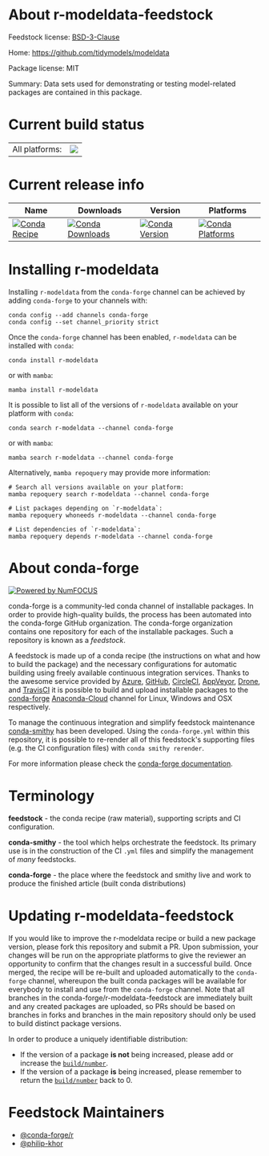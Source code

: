 About r-modeldata-feedstock
===========================

Feedstock license: [BSD-3-Clause](https://github.com/conda-forge/r-modeldata-feedstock/blob/main/LICENSE.txt)

Home: https://github.com/tidymodels/modeldata

Package license: MIT

Summary: Data sets used for demonstrating or testing model-related packages are contained in this package.

Current build status
====================


<table><tr><td>All platforms:</td>
    <td>
      <a href="https://dev.azure.com/conda-forge/feedstock-builds/_build/latest?definitionId=9503&branchName=main">
        <img src="https://dev.azure.com/conda-forge/feedstock-builds/_apis/build/status/r-modeldata-feedstock?branchName=main">
      </a>
    </td>
  </tr>
</table>

Current release info
====================

| Name | Downloads | Version | Platforms |
| --- | --- | --- | --- |
| [![Conda Recipe](https://img.shields.io/badge/recipe-r--modeldata-green.svg)](https://anaconda.org/conda-forge/r-modeldata) | [![Conda Downloads](https://img.shields.io/conda/dn/conda-forge/r-modeldata.svg)](https://anaconda.org/conda-forge/r-modeldata) | [![Conda Version](https://img.shields.io/conda/vn/conda-forge/r-modeldata.svg)](https://anaconda.org/conda-forge/r-modeldata) | [![Conda Platforms](https://img.shields.io/conda/pn/conda-forge/r-modeldata.svg)](https://anaconda.org/conda-forge/r-modeldata) |

Installing r-modeldata
======================

Installing `r-modeldata` from the `conda-forge` channel can be achieved by adding `conda-forge` to your channels with:

```
conda config --add channels conda-forge
conda config --set channel_priority strict
```

Once the `conda-forge` channel has been enabled, `r-modeldata` can be installed with `conda`:

```
conda install r-modeldata
```

or with `mamba`:

```
mamba install r-modeldata
```

It is possible to list all of the versions of `r-modeldata` available on your platform with `conda`:

```
conda search r-modeldata --channel conda-forge
```

or with `mamba`:

```
mamba search r-modeldata --channel conda-forge
```

Alternatively, `mamba repoquery` may provide more information:

```
# Search all versions available on your platform:
mamba repoquery search r-modeldata --channel conda-forge

# List packages depending on `r-modeldata`:
mamba repoquery whoneeds r-modeldata --channel conda-forge

# List dependencies of `r-modeldata`:
mamba repoquery depends r-modeldata --channel conda-forge
```


About conda-forge
=================

[![Powered by
NumFOCUS](https://img.shields.io/badge/powered%20by-NumFOCUS-orange.svg?style=flat&colorA=E1523D&colorB=007D8A)](https://numfocus.org)

conda-forge is a community-led conda channel of installable packages.
In order to provide high-quality builds, the process has been automated into the
conda-forge GitHub organization. The conda-forge organization contains one repository
for each of the installable packages. Such a repository is known as a *feedstock*.

A feedstock is made up of a conda recipe (the instructions on what and how to build
the package) and the necessary configurations for automatic building using freely
available continuous integration services. Thanks to the awesome service provided by
[Azure](https://azure.microsoft.com/en-us/services/devops/), [GitHub](https://github.com/),
[CircleCI](https://circleci.com/), [AppVeyor](https://www.appveyor.com/),
[Drone](https://cloud.drone.io/welcome), and [TravisCI](https://travis-ci.com/)
it is possible to build and upload installable packages to the
[conda-forge](https://anaconda.org/conda-forge) [Anaconda-Cloud](https://anaconda.org/)
channel for Linux, Windows and OSX respectively.

To manage the continuous integration and simplify feedstock maintenance
[conda-smithy](https://github.com/conda-forge/conda-smithy) has been developed.
Using the ``conda-forge.yml`` within this repository, it is possible to re-render all of
this feedstock's supporting files (e.g. the CI configuration files) with ``conda smithy rerender``.

For more information please check the [conda-forge documentation](https://conda-forge.org/docs/).

Terminology
===========

**feedstock** - the conda recipe (raw material), supporting scripts and CI configuration.

**conda-smithy** - the tool which helps orchestrate the feedstock.
                   Its primary use is in the construction of the CI ``.yml`` files
                   and simplify the management of *many* feedstocks.

**conda-forge** - the place where the feedstock and smithy live and work to
                  produce the finished article (built conda distributions)


Updating r-modeldata-feedstock
==============================

If you would like to improve the r-modeldata recipe or build a new
package version, please fork this repository and submit a PR. Upon submission,
your changes will be run on the appropriate platforms to give the reviewer an
opportunity to confirm that the changes result in a successful build. Once
merged, the recipe will be re-built and uploaded automatically to the
`conda-forge` channel, whereupon the built conda packages will be available for
everybody to install and use from the `conda-forge` channel.
Note that all branches in the conda-forge/r-modeldata-feedstock are
immediately built and any created packages are uploaded, so PRs should be based
on branches in forks and branches in the main repository should only be used to
build distinct package versions.

In order to produce a uniquely identifiable distribution:
 * If the version of a package **is not** being increased, please add or increase
   the [``build/number``](https://docs.conda.io/projects/conda-build/en/latest/resources/define-metadata.html#build-number-and-string).
 * If the version of a package **is** being increased, please remember to return
   the [``build/number``](https://docs.conda.io/projects/conda-build/en/latest/resources/define-metadata.html#build-number-and-string)
   back to 0.

Feedstock Maintainers
=====================

* [@conda-forge/r](https://github.com/conda-forge/r/)
* [@philip-khor](https://github.com/philip-khor/)

